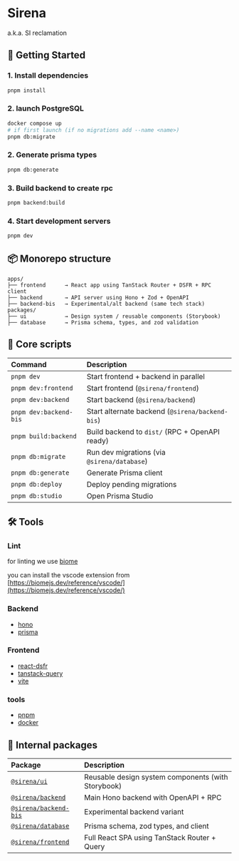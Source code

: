 # Sirena

a.k.a. SI reclamation

## 🚀 Getting Started

### 1. Install dependencies

```bash
pnpm install
```

### 2. launch PostgreSQL

```bash
docker compose up
# if first launch (if no migrations add --name <name>)
pnpm db:migrate
```

### 2. Generate prisma types

```bash
pnpm db:generate
```

### 3. Build backend to create rpc

```bash
pnpm backend:build
```

### 4. Start development servers

```bash
pnpm dev
```

## 📦 Monorepo structure

```plaintext
apps/
├── frontend      → React app using TanStack Router + DSFR + RPC client
├── backend       → API server using Hono + Zod + OpenAPI
├── backend-bis   → Experimental/alt backend (same tech stack)
packages/
├── ui            → Design system / reusable components (Storybook)
├── database      → Prisma schema, types, and zod validation
```

## 🧩 Core scripts

| Command | Description |
|:--|:--|
| `pnpm dev` | Start frontend + backend in parallel |
| `pnpm dev:frontend` | Start frontend (`@sirena/frontend`) |
| `pnpm dev:backend` | Start backend (`@sirena/backend`) |
| `pnpm dev:backend-bis` | Start alternate backend (`@sirena/backend-bis`) |
| `pnpm build:backend` | Build backend to `dist/` (RPC + OpenAPI ready) |
| `pnpm db:migrate` | Run dev migrations (via `@sirena/database`) |
| `pnpm db:generate` | Generate Prisma client |
| `pnpm db:deploy` | Deploy pending migrations |
| `pnpm db:studio` | Open Prisma Studio |

## 🛠️ Tools

### Lint

for linting we use [biome](https://biomejs.dev/)

you can install the vscode extension from [https://biomejs.dev/reference/vscode/](https://biomejs.dev/reference/vscode/)

### Backend

- [hono](https://hono.dev)
- [prisma](https://prisma.io)

### Frontend

- [react-dsfr](https://react-dsfr.codegouv.studio/)
- [tanstack-query](https://tanstack.com/query/latest)
- [vite](https://vite.dev)

### tools

- [pnpm](https://pnpm.io)
- [docker](https://docker.io)

## 🔗 Internal packages

| Package | Description |
|:--|:--|
| [`@sirena/ui`](./packages/ui) | Reusable design system components (with Storybook) |
| [`@sirena/backend`](./apps/backend) | Main Hono backend with OpenAPI + RPC |
| [`@sirena/backend-bis`](./apps/backend-bis) | Experimental backend variant |
| [`@sirena/database`](./packages/database) | Prisma schema, zod types, and client |
| [`@sirena/frontend`](./apps/frontend) | Full React SPA using TanStack Router + Query |

